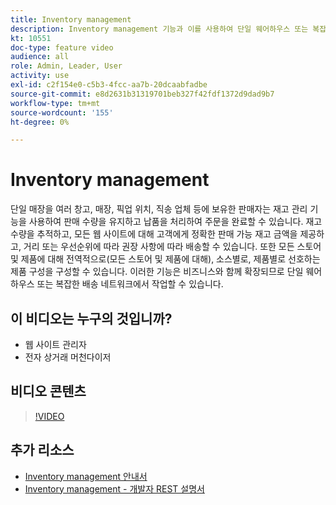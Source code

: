 ```yaml
---
title: Inventory management
description: Inventory management 기능과 이를 사용하여 단일 웨어하우스 또는 복잡한 배송 네트워크에서 작업하는 방법에 대해 알아봅니다.
kt: 10551
doc-type: feature video
audience: all
role: Admin, Leader, User
activity: use
exl-id: c2f154e0-c5b3-4fcc-aa7b-20dcaabfadbe
source-git-commit: e8d2631b31319701beb327f42fdf1372d9dad9b7
workflow-type: tm+mt
source-wordcount: '155'
ht-degree: 0%

---
```


# Inventory management

단일 매장을 여러 창고, 매장, 픽업 위치, 직송 업체 등에 보유한 판매자는 재고 관리 기능을 사용하여 판매 수량을 유지하고 납품을 처리하여 주문을 완료할 수 있습니다. 재고 수량을 추적하고, 모든 웹 사이트에 대해 고객에게 정확한 판매 가능 재고 금액을 제공하고, 거리 또는 우선순위에 따라 권장 사항에 따라 배송할 수 있습니다. 또한 모든 스토어 및 제품에 대해 전역적으로(모든 스토어 및 제품에 대해), 소스별로, 제품별로 선호하는 제품 구성을 구성할 수 있습니다. 이러한 기능은 비즈니스와 함께 확장되므로 단일 웨어하우스 또는 복잡한 배송 네트워크에서 작업할 수 있습니다.

## 이 비디오는 누구의 것입니까?

- 웹 사이트 관리자
- 전자 상거래 머천다이저

## 비디오 콘텐츠

>[!VIDEO](https://video.tv.adobe.com/v/343748?quality=12&learn=on)

## 추가 리소스

- [Inventory management 안내서](https://experienceleague.adobe.com/docs/commerce-admin/inventory/introduction.html)
- [Inventory management - 개발자 REST 설명서](https://developer.adobe.com/commerce/webapi/rest/inventory/)
